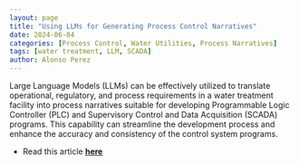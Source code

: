 ```yaml
---
layout: page
title: "Using LLMs for Generating Process Control Narratives"
date: 2024-06-04
categories: [Process Control, Water Utilities, Process Narratives]
tags: [water treatment, LLM, SCADA]
author: Alonso Perez
---
```

Large Language Models (LLMs) can be effectively utilized to translate operational, regulatory, and process requirements in a water treatment facility into process narratives suitable for developing Programmable Logic Controller (PLC) and Supervisory Control and Data Acquisition (SCADA) programs. This capability can streamline the development process and enhance the accuracy and consistency of the control system programs.

  * Read this article [**<u>here</u>**](https://sway.cloud.microsoft/banb7HpTZUwizmE3?ref=Link)
